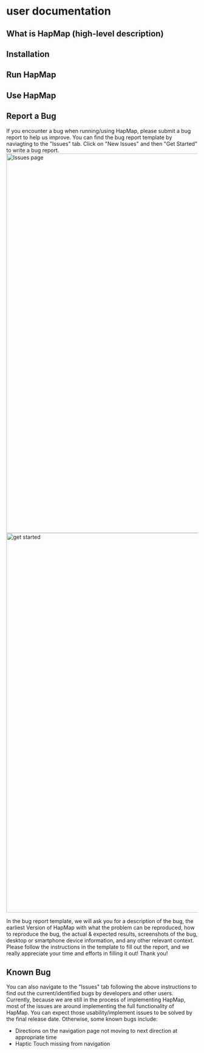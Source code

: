 # user documentation

## What is HapMap (high-level description)

## Installation

## Run HapMap

## Use HapMap

## Report a Bug

If you encounter a bug when running/using HapMap, please submit a bug report to help us improve. You can find the bug report template by naviagting to the "Issues" tab. Click on "New Issues" and then "Get Started" to write a bug report.
<img src="https://media.discordapp.net/attachments/780970726781222943/975990525465341972/Screen_Shot_2022-05-16_at_10.17.48_PM.png?width=2092&height=470" alt="Issues page" width="1000"/>
<img src="https://media.discordapp.net/attachments/780970726781222943/975990607061327993/Screen_Shot_2022-05-16_at_10.18.09_PM.png?width=2092&height=443" alt="get started" width="1000"/>

In the bug report template, we will ask you for a description of the bug, the earliest Version of HapMap with what the problem can be reproduced, how to reproduce the bug, the actual & expected results, screenshots of the bug, desktop or smartphone device information, and any other relevant context. Please follow the instructions in the template to fill out the report, and we really appreciate your time and efforts in filling it out! Thank you!


## Known Bug

You can also navigate to the "Issues" tab following the above instructions to find out the current/identified bugs by developers and other users. Currently, because we are still in the process of implementing HapMap, most of the issues are around implementing the full functionality of HapMap. You can expect those usability/implement issues to be solved by the final release date. Otherwise, some known bugs include:

* Directions on the navigation page not moving to next direction at appropriate time
* Haptic Touch missing from navigation
